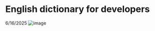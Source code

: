# English dictionary for developers

6/16/2025
![image](https://github.com/user-attachments/assets/8cb0ab62-3ac2-4940-836e-980ac52d7a0c)
